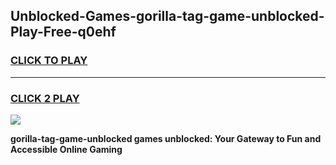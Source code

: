 
## Unblocked-Games-gorilla-tag-game-unblocked-Play-Free-q0ehf
<h3>
<a href="https://premium76.site?title=gorilla-tag-game-unblocked&ref=18A1">CLICK TO PLAY</a></h3>
<hr>

<h3>
<a href="https://premium76.site?title=gorilla-tag-game-unblocked&ref=18A1">CLICK 2 PLAY</a>
  
</h3>

<a href="https://premium76.site?title=gorilla-tag-game-unblocked&ref=18A1"><img src="https://clearcache.store/games.png"></a>


**gorilla-tag-game-unblocked games unblocked: Your Gateway to Fun and Accessible Online Gaming**
